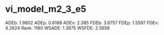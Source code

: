 # vi_model_m2_3_e5

ADEb: 1.9802
ADEp: 0.8188
ADEv: 2.385
FDEb: 3.6757
FDEp: 1.5597
FDEv: 4.2624
Rank: 1180
WSADE: 1.3875
WSFDE: 2.5658